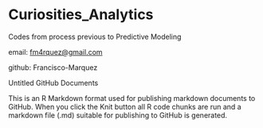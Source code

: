 # Curiosities_Analytics
Codes from process previous to Predictive Modeling

email: fm4rquez@gmail.com 

github: Francisco-Marquez


Untitled
GitHub Documents

This is an R Markdown format used for publishing markdown documents to GitHub. When you click the Knit button all R code chunks are run and a markdown file (.md) suitable for publishing to GitHub is generated.
